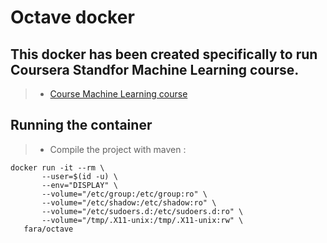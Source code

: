 # Octave docker

## This docker has been created specifically to run Coursera  Standfor Machine Learning course.



  >* [Course Machine Learning course][77c4e76a]

  [77c4e76a]: https://www.coursera.org/learn/machine-learning/ "Course Machine Learning course"


## Running the container


  >* Compile the project with maven :
   <pre><code>docker run -it --rm \
       --user=$(id -u) \
       --env="DISPLAY" \
       --volume="/etc/group:/etc/group:ro" \      
       --volume="/etc/shadow:/etc/shadow:ro" \
       --volume="/etc/sudoers.d:/etc/sudoers.d:ro" \
       --volume="/tmp/.X11-unix:/tmp/.X11-unix:rw" \
   fara/octave </code></pre>
